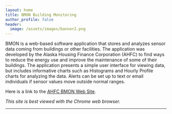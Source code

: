 ```yaml
---
layout: home
title: BMON Building Monitoring
author_profile: false
header:
  image: /assets/images/banner2.png
---
```


BMON is a web-based software application that stores and analyzes sensor data coming from buildings or other facilities. 
The application was developed by the Alaska Housing Finance Corporation (AHFC) 
to find ways to reduce the energy use and improve the maintenance of some of 
their buildings. The application presents a simple user interface for 
viewing data, but includes informative charts such as Histograms and 
Hourly Profile charts for analyzing the data. Alerts can be set up to text 
or email individuals if sensor values move outside normal ranges.

Here is a link to the [AHFC BMON Web Site](https://bms.ahfc.us).

*This site is best viewed with the Chrome web browser.*

---
